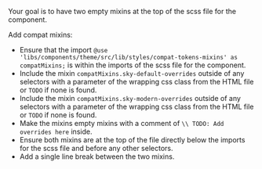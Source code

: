 Your goal is to have two empty mixins at the top of the scss file for the component.

Add compat mixins:

- Ensure that the import `@use 'libs/components/theme/src/lib/styles/compat-tokens-mixins' as compatMixins;` is within the imports of the scss file for the component.
- Include the mixin `compatMixins.sky-default-overrides` outside of any selectors with a parameter of the wrapping css class from the HTML file or `TODO` if none is found.
- Include the mixin `compatMixins.sky-modern-overrides` outside of any selectors with a parameter of the wrapping css class from the HTML file or `TODO` if none is found.
- Make the mixins empty mixins with a comment of `\\ TODO: Add overrides here` inside.
- Ensure both mixins are at the top of the file directly below the imports for the scss file and before any other selectors.
- Add a single line break between the two mixins.
